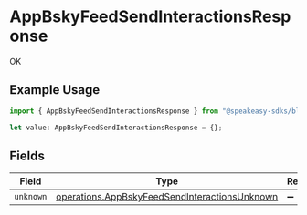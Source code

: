 # AppBskyFeedSendInteractionsResponse

OK

## Example Usage

```typescript
import { AppBskyFeedSendInteractionsResponse } from "@speakeasy-sdks/bluesky/models/operations";

let value: AppBskyFeedSendInteractionsResponse = {};
```

## Fields

| Field                                                                                                          | Type                                                                                                           | Required                                                                                                       | Description                                                                                                    |
| -------------------------------------------------------------------------------------------------------------- | -------------------------------------------------------------------------------------------------------------- | -------------------------------------------------------------------------------------------------------------- | -------------------------------------------------------------------------------------------------------------- |
| `unknown`                                                                                                      | [operations.AppBskyFeedSendInteractionsUnknown](../../models/operations/appbskyfeedsendinteractionsunknown.md) | :heavy_minus_sign:                                                                                             | N/A                                                                                                            |